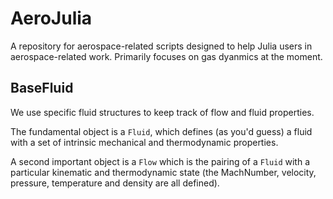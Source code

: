 # AeroJulia

A repository for aerospace-related scripts designed to help Julia users in aerospace-related work. Primarily focuses on gas dyanmics at the moment.


## BaseFluid

We use specific fluid structures to keep track of flow and fluid properties.

The fundamental object is a `Fluid`, which defines (as you'd guess) a fluid with a set of intrinsic mechanical and thermodynamic properties.

A second important object is a `Flow` which is the pairing of a `Fluid` with a particular kinematic and thermodynamic state (the MachNumber, velocity, pressure, temperature and density are all defined).
